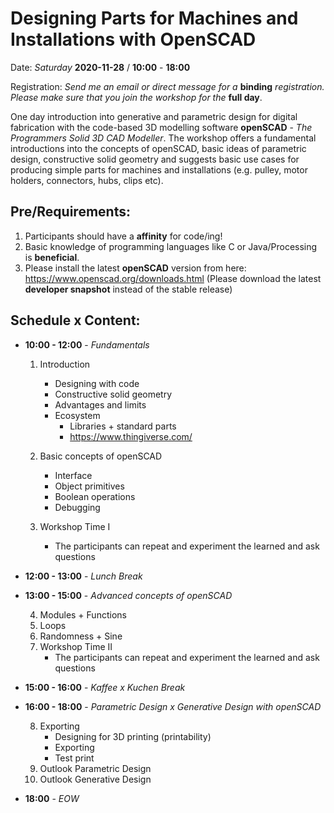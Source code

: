 # Designing Parts for Machines and Installations with OpenSCAD

Date: *Saturday* **2020-11-28** / **10:00** - **18:00**

Registration: *Send me an email or direct message for a* **binding** *registration. Please make sure that you join the workshop for the* **full day**.


One day introduction into generative and parametric design for digital fabrication with the code-based 3D modelling software **openSCAD** - *The Programmers Solid 3D CAD Modeller*. The workshop offers a fundamental introductions into the concepts of openSCAD, basic ideas of parametric design, constructive solid geometry and suggests basic use cases for producing simple parts for machines and installations (e.g. pulley, motor holders, connectors, hubs, clips etc).

## Pre/Requirements:

1. Participants should have a **affinity** for code/ing!
2. Basic knowledge of programming languages like C or Java/Processing is **beneficial**.
3. Please install the latest **openSCAD** version from here: https://www.openscad.org/downloads.html (Please download the latest **developer snapshot** instead of the stable release)

## Schedule x Content:

* **10:00 - 12:00** - *Fundamentals*
  1. Introduction
     - Designing with code
     - Constructive solid geometry
     - Advantages and limits
     - Ecosystem
       + Libraries + standard parts
       + https://www.thingiverse.com/

  2. Basic concepts of openSCAD 
     - Interface
     - Object primitives
     - Boolean operations
     - Debugging

  3. Workshop Time I
     - The participants can repeat and experiment the learned and ask questions  

* **12:00 - 13:00** - *Lunch Break*

* **13:00 - 15:00** -  *Advanced concepts of openSCAD*

  4. Modules + Functions
  5. Loops
  6. Randomness + Sine 
  7. Workshop Time II
     - The participants can repeat and experiment the learned and ask questions  


* **15:00 - 16:00** - *Kaffee x Kuchen Break*

* **16:00 - 18:00** - *Parametric Design x Generative Design with openSCAD*

  8. Exporting
     - Designing for 3D printing (printability)
     - Exporting
     - Test print
  9. Outlook Parametric Design
  10. Outlook Generative Design

* **18:00** - *EOW*
